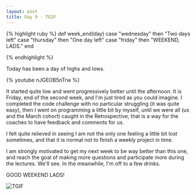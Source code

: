 ```yaml
---
layout: post
title: Day 9 - TGIF
---
```


{% highlight ruby %}
def week_end(day)
	case "wednesday" then "Two days left"
	case "thursday" then "One day left"
	case "friday" then "WEEKEND, LADS."
end

{% endhighlight %}

Today has been a day of highs and lows.

{% youtube nJGEOB5nTrw %}


It started quite low and went progressively better until the afternoon.
It is Friday, end of the second week, and I'm just tired as you could imagine.
I completed the code challenge with no particular struggling (it was quite easy), then I went on programming a little bit by myself, until we were all (us and the March cohort) caught in the Retrospective, that is a way for the coaches to have feedback and comments for us.

I felt quite relieved in seeing I am not the only one feeling a little bit lost sometimes, and that it is normal not to finish a weekly project in time.

I am strongly motivated to get my next week to be way better than this one, and reach the goal of making more questions and participate more during the lectures. We'll see. In the meanwhile, I'm off to a few drinks. 

GOOD WEEKEND LADS!

![TGIF](http://federicomaffei.github.io/public/images/tgif.jpeg)

<!-- <img src="http://www.mamatoga.com/wp-content/uploads/2012/11/tgif_14.jpeg" alt="tgif"> -->